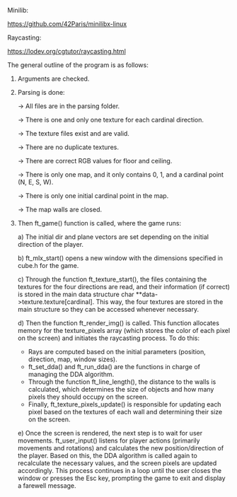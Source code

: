 Minilib:

https://github.com/42Paris/minilibx-linux

Raycasting:

https://lodev.org/cgtutor/raycasting.html

The general outline of the program is as follows:

1. Arguments are checked.

2. Parsing is done:

   -> All files are in the parsing folder.

   -> There is one and only one texture for each cardinal direction.

   -> The texture files exist and are valid.

   -> There are no duplicate textures.

   -> There are correct RGB values for floor and ceiling.

   -> There is only one map, and it only contains 0, 1, and a cardinal point (N, E, S, W).

   -> There is only one initial cardinal point in the map.

   -> The map walls are closed.

3. Then ft_game() function is called, where the game runs:

   a) The initial dir and plane vectors are set depending on the initial direction of the player.

   b) ft_mlx_start() opens a new window with the dimensions specified in cube.h for the game.

   c) Through the function ft_texture_start(), the files containing the textures for the four directions are read, and their information (if correct) is stored in the main data structure char **data->texture.texture[cardinal]. This way, the four textures are stored in the main structure so they can be accessed whenever necessary.

   d) Then the function ft_render_img() is called. This function allocates memory for the texture_pixels array (which stores the color of each pixel on the screen) and initiates the raycasting process. To do this:

      * Rays are computed based on the initial parameters (position, direction, map, window sizes).
      * ft_set_dda() and ft_run_dda() are the functions in charge of managing the DDA algorithm.
      * Through the function ft_line_length(), the distance to the walls is calculated, which determines the size of objects and how many pixels they should occupy on the screen.
      * Finally, ft_texture_pixels_update() is responsible for updating each pixel based on the textures of each wall and determining their size on the screen.

   e) Once the screen is rendered, the next step is to wait for user movements. ft_user_input() listens for player actions (primarily movements and rotations) and calculates the new position/direction of the player. Based on this, the DDA algorithm is called again to recalculate the necessary values, and the screen pixels are updated accordingly. This process continues in a loop until the user closes the window or presses the Esc key, prompting the game to exit and display a farewell message.
   

   
